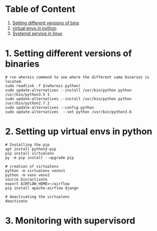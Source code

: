 Table of Content
=================

1. [Setting different versions of bins](#2-Setting-different-versions-of-binaries)
2. [virtual envs in python](#3-Setting-up-virtual-envs-in-python)
3. [Systemd service in linux](#1-Monitoring-with-supervisord)




# 1. Setting different versions of binaries
```
# run whereis command to see where the different same binaries is located.
sudo readlink -f $(whereis python)
sudo update-alternatives --install /usr/bin/python python /usr/bin/python3.5 1
sudo update-alternatives --install /usr/bin/python python /usr/bin/python2.7 2
sudo update-alternatives --config python
sudo update-alternatives  --set python /usr/bin/python3.6
```

# 2. Setting up virtual envs in python 
```
# Installing the pip
apt install python3-pip
pip install virtualenv
py -m pip install --upgrade pip

# creation of virtualenv
python -m virtualenv vennv1
python -m venv venv2
source bin/activate
export AIRFLOW_HOME=~/airflow
pip install apache-airflow django

# deactivating the virtualenv
deactivate
```
# 3. Monitoring with supervisord
```

```






